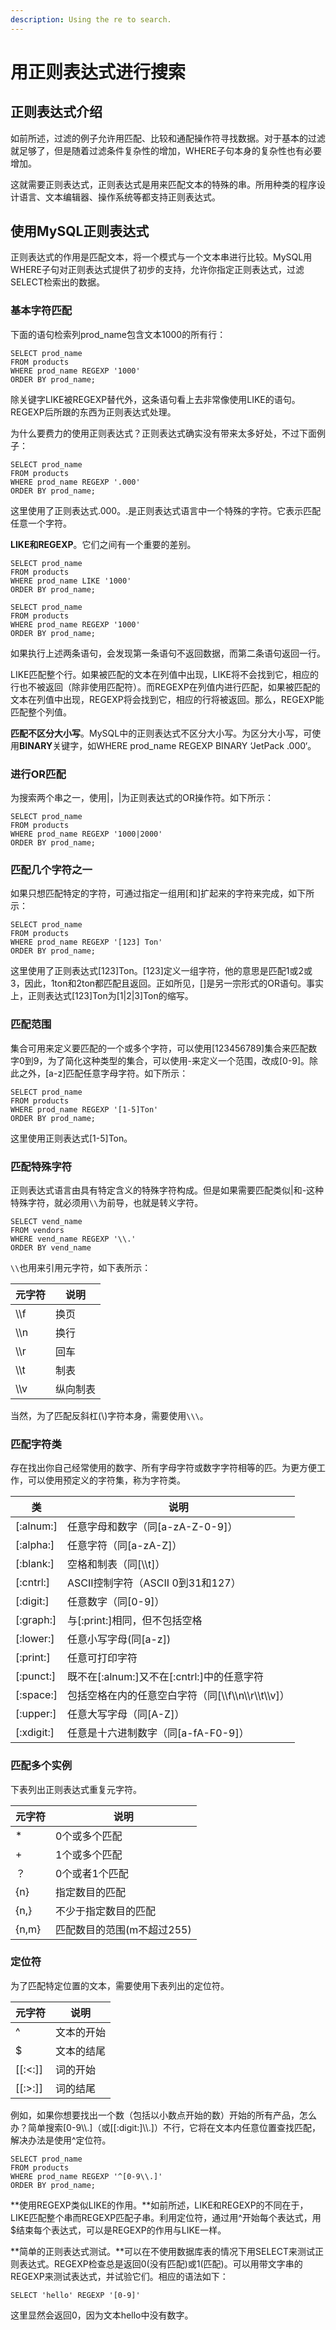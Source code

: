 ```yaml
---
description: Using the re to search.
---
```


# 用正则表达式进行搜索

## 正则表达式介绍

如前所述，过滤的例子允许用匹配、比较和通配操作符寻找数据。对于基本的过滤就足够了，但是随着过滤条件复杂性的增加，WHERE子句本身的复杂性也有必要增加。

这就需要正则表达式，正则表达式是用来匹配文本的特殊的串。所用种类的程序设计语言、文本编辑器、操作系统等都支持正则表达式。

## 使用MySQL正则表达式

正则表达式的作用是匹配文本，将一个模式与一个文本串进行比较。MySQL用WHERE子句对正则表达式提供了初步的支持，允许你指定正则表达式，过滤SELECT检索出的数据。

### 基本字符匹配

下面的语句检索列prod_name包含文本1000的所有行：

```mysql
SELECT prod_name
FROM products
WHERE prod_name REGEXP '1000'
ORDER BY prod_name;
```

除关键字LIKE被REGEXP替代外，这条语句看上去非常像使用LIKE的语句。REGEXP后所跟的东西为正则表达式处理。

为什么要费力的使用正则表达式？正则表达式确实没有带来太多好处，不过下面例子：

```mysql
SELECT prod_name
FROM products
WHERE prod_name REGEXP '.000'
ORDER BY prod_name;
```

这里使用了正则表达式.000。.是正则表达式语言中一个特殊的字符。它表示匹配任意一个字符。

**LIKE和REGEXP**。它们之间有一个重要的差别。

```mysql
SELECT prod_name
FROM products
WHERE prod_name LIKE '1000'
ORDER BY prod_name;

SELECT prod_name
FROM products
WHERE prod_name REGEXP '1000'
ORDER BY prod_name;
```

如果执行上述两条语句，会发现第一条语句不返回数据，而第二条语句返回一行。

LIKE匹配整个行。如果被匹配的文本在列值中出现，LIKE将不会找到它，相应的行也不被返回（除非使用匹配符）。而REGEXP在列值内进行匹配，如果被匹配的文本在列值中出现，REGEXP将会找到它，相应的行将被返回。那么，REGEXP能匹配整个列值。

**匹配不区分大小写**。MySQL中的正则表达式不区分大小写。为区分大小写，可使用**BINARY**关键字，如WHERE prod_name REGEXP BINARY ‘JetPack .000‘。

### 进行OR匹配

为搜索两个串之一，使用|，|为正则表达式的OR操作符。如下所示：

```mysql
SELECT prod_name
FROM products
WHERE prod_name REGEXP '1000|2000'
ORDER BY prod_name;
```

### 匹配几个字符之一

如果只想匹配特定的字符，可通过指定一组用[和]扩起来的字符来完成，如下所示：

```mysql
SELECT prod_name
FROM products
WHERE prod_name REGEXP '[123] Ton'
ORDER BY prod_name;
```

这里使用了正则表达式[123]Ton。[123]定义一组字符，他的意思是匹配1或2或3，因此，1ton和2ton都匹配且返回。正如所见，[]是另一宗形式的OR语句。事实上，正则表达式[123]Ton为[1|2|3]Ton的缩写。

### 匹配范围

集合可用来定义要匹配的一个或多个字符，可以使用[123456789]集合来匹配数字0到9，为了简化这种类型的集合，可以使用-来定义一个范围，改成[0-9]。除此之外，[a-z]匹配任意字母字符。如下所示：

```mysql
SELECT prod_name
FROM products
WHERE prod_name REGEXP '[1-5]Ton'
ORDER BY prod_name;
```

这里使用正则表达式[1-5]Ton。

### 匹配特殊字符

正则表达式语言由具有特定含义的特殊字符构成。但是如果需要匹配类似|和-这种特殊字符，就必须用`\\`为前导，也就是转义字符。

```mysql
SELECT vend_name
FROM vendors
WHERE vend_name REGEXP '\\.'
ORDER BY vend_name
```

`\\`也用来引用元字符，如下表所示：

| 元字符 | 说明     |
| ------ | -------- |
| \\\f   | 换页     |
| \\\n   | 换行     |
| \\\r   | 回车     |
| \\\t   | 制表     |
| \\\v   | 纵向制表 |

当然，为了匹配反斜杠(\\)字符本身，需要使用`\\\`。

### 匹配字符类

存在找出你自己经常使用的数字、所有字母字符或数字字符相等的匹。为更方便工作，可以使用预定义的字符集，称为字符类。

| 类         | 说明                                                   |
| ---------- | ------------------------------------------------------ |
| [:alnum:]  | 任意字母和数字（同[a-zA-Z-0-9]）                       |
| [:alpha:]  | 任意字符（同[a-zA-Z]）                                 |
| [:blank:]  | 空格和制表（同[\\\t]）                                 |
| [:cntrl:]  | ASCII控制字符（ASCII 0到31和127）                      |
| [:digit:]  | 任意数字（同[0-9]）                                    |
| [:graph:]  | 与[:print:]相同，但不包括空格                          |
| [:lower:]  | 任意小写字母(同[a-z])                                  |
| [:print:]  | 任意可打印字符                                         |
| [:punct:]  | 既不在[:alnum:]又不在[:cntrl:]中的任意字符             |
| [:space:]  | 包括空格在内的任意空白字符（同[\\\f\\\n\\\r\\\t\\\v]） |
| [:upper:]  | 任意大写字母（同[A-Z]）                                |
| [:xdigit:] | 任意是十六进制数字（同[a-fA-F0-9]）                    |

### 匹配多个实例

下表列出正则表达式重复元字符。

| 元字符 | 说明                       |
| ------ | -------------------------- |
| *      | 0个或多个匹配              |
| +      | 1个或多个匹配              |
| ？     | 0个或者1个匹配             |
| {n}    | 指定数目的匹配             |
| {n,}   | 不少于指定数目的匹配       |
| {n,m}  | 匹配数目的范围(m不超过255) |

### 定位符

为了匹配特定位置的文本，需要使用下表列出的定位符。

| 元字符  | 说明       |
| ------- | ---------- |
| ^       | 文本的开始 |
| $       | 文本的结尾 |
| [[:<:]] | 词的开始   |
| [[:>:]] | 词的结尾   |

例如，如果你想要找出一个数（包括以小数点开始的数）开始的所有产品，怎么办？简单搜索[0-9\\\\.]（或[[:digit:]\\\\.]）不行，它将在文本内任意位置查找匹配，解决办法是使用^定位符。

```mysql
SELECT prod_name
FROM products
WHERE prod_name REGEXP '^[0-9\\.]'
ORDER BY prod_name;
```

**使用REGEXP类似LIKE的作用。**如前所述，LIKE和REGEXP的不同在于，LIKE匹配整个串而REGEXP匹配子串。利用定位符，通过用^开始每个表达式，用$结束每个表达式，可以是REGEXP的作用与LIKE一样。

**简单的正则表达式测试。**可以在不使用数据库表的情况下用SELECT来测试正则表达式。REGEXP检查总是返回0(没有匹配)或1(匹配)。可以用带文字串的REGEXP来测试表达式，并试验它们。相应的语法如下：

```mysql
SELECT 'hello' REGEXP '[0-9]'
```

这里显然会返回0，因为文本hello中没有数字。